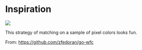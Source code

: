 # Inspiration

![](https://db-feed.s3.us-east-1.amazonaws.com/next-s3-uploads/97509c06-3643-4b9d-a500-407ca1059680/shotwin-2022-12-31_22-39-21.png)

This strategy of matching on a sample of pixel colors looks fun.

From: https://github.com/zfedoran/go-wfc